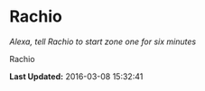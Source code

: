 # Rachio
*Alexa, tell Rachio to start zone one for six minutes*

Rachio

**Last Updated:** 2016-03-08 15:32:41